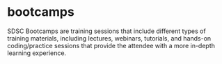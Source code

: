 # bootcamps
SDSC Bootcamps are training sessions that include different types of training materials, including lectures, webinars, tutorials, and hands-on coding/practice sessions that provide the attendee with a more in-depth learning experience.
